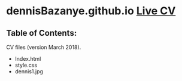 # dennisBazanye.github.io                [Live CV](http://dennisBazanye.github.io)
## Table of Contents:
CV files (version March 2018).
*   Index.html
*   style.css
*   dennis1.jpg 
